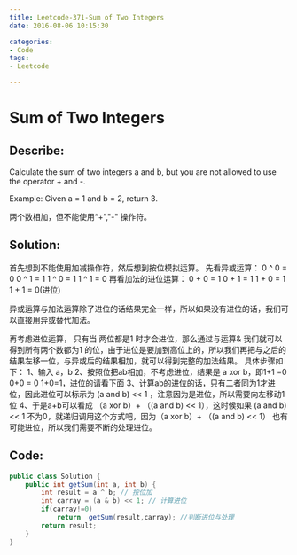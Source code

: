 ```yaml
---
title: Leetcode-371-Sum of Two Integers
date: 2016-08-06 10:15:30

categories: 
- Code
tags:
- Leetcode

---
```


# Sum of Two Integers

## Describe: 
Calculate the sum of two integers a and b, but you are not allowed to use the operator + and -.

Example:
Given a = 1 and b = 2, return 3.

两个数相加，但不能使用“+”,"-" 操作符。

## Solution:


首先想到不能使用加减操作符，然后想到按位模拟运算。
先看异或运算：  0 ^ 0 = 0    0 ^ 1 = 1   1 ^ 0 = 1   1 ^ 1 = 0
再看加法的进位运算：  0 + 0 = 1    0 + 1 = 1   1 + 0 = 1    1 + 1 = 0(进位)


异或运算与加法运算除了进位的话结果完全一样，所以如果没有进位的话，我们可以直接用异或替代加法。

再考虑进位运算， 只有当 两位都是1 时才会进位，那么通过与运算& 我们就可以得到所有两个数都为1 的位，由于进位是要加到高位上的，所以我们再把与之后的结果左移一位，与异或后的结果相加，就可以得到完整的加法结果。
具体步骤如下： 
1、输入 a，b 
2、按照位把ab相加，不考虑进位，结果是 a xor b，即1+1 =0 0+0 = 0 1+0=1，进位的请看下面 
3、计算ab的进位的话，只有二者同为1才进位，因此进位可以标示为 (a and b) << 1 ，注意因为是进位，所以需要向左移动1位 
4、于是a+b可以看成 （a xor b）+ （(a and b) << 1），这时候如果 (a and b) << 1 不为0，就递归调用这个方式吧，因为（a xor b）+ （(a and b) << 1） 也有可能进位，所以我们需要不断的处理进位。

## Code:

```java
public class Solution {
    public int getSum(int a, int b) {
        int result = a ^ b; // 按位加
        int carray = (a & b) << 1; // 计算进位
        if(carray!=0) 
        	return  getSum(result,carray); //判断进位与处理
        return result;
    }
}
```
